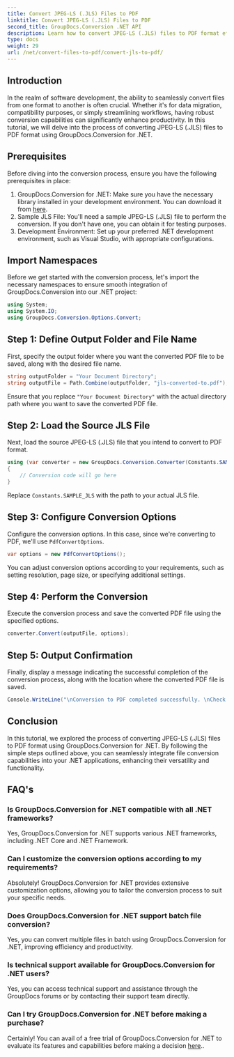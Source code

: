 ```yaml
---
title: Convert JPEG-LS (.JLS) Files to PDF
linktitle: Convert JPEG-LS (.JLS) Files to PDF
second_title: GroupDocs.Conversion .NET API
description: Learn how to convert JPEG-LS (.JLS) files to PDF format effortlessly using GroupDocs.Conversion for .NET. Enhance your file conversion capabilities.
type: docs
weight: 29
url: /net/convert-files-to-pdf/convert-jls-to-pdf/
---
```

## Introduction
In the realm of software development, the ability to seamlessly convert files from one format to another is often crucial. Whether it's for data migration, compatibility purposes, or simply streamlining workflows, having robust conversion capabilities can significantly enhance productivity. In this tutorial, we will delve into the process of converting JPEG-LS (.JLS) files to PDF format using GroupDocs.Conversion for .NET.
## Prerequisites
Before diving into the conversion process, ensure you have the following prerequisites in place:
1. GroupDocs.Conversion for .NET: Make sure you have the necessary library installed in your development environment. You can download it from [here](https://releases.groupdocs.com/conversion/net/).
2. Sample JLS File: You'll need a sample JPEG-LS (.JLS) file to perform the conversion. If you don't have one, you can obtain it for testing purposes.
3. Development Environment: Set up your preferred .NET development environment, such as Visual Studio, with appropriate configurations.

## Import Namespaces
Before we get started with the conversion process, let's import the necessary namespaces to ensure smooth integration of GroupDocs.Conversion into our .NET project:
```csharp
using System;
using System.IO;
using GroupDocs.Conversion.Options.Convert;
```

## Step 1: Define Output Folder and File Name
First, specify the output folder where you want the converted PDF file to be saved, along with the desired file name.
```csharp
string outputFolder = "Your Document Directory";
string outputFile = Path.Combine(outputFolder, "jls-converted-to.pdf");
```
Ensure that you replace `"Your Document Directory"` with the actual directory path where you want to save the converted PDF file.
## Step 2: Load the Source JLS File
Next, load the source JPEG-LS (.JLS) file that you intend to convert to PDF format.
```csharp
using (var converter = new GroupDocs.Conversion.Converter(Constants.SAMPLE_JLS))
{
    // Conversion code will go here
}
```
Replace `Constants.SAMPLE_JLS` with the path to your actual JLS file.
## Step 3: Configure Conversion Options
Configure the conversion options. In this case, since we're converting to PDF, we'll use `PdfConvertOptions`.
```csharp
var options = new PdfConvertOptions();
```
You can adjust conversion options according to your requirements, such as setting resolution, page size, or specifying additional settings.
## Step 4: Perform the Conversion
Execute the conversion process and save the converted PDF file using the specified options.
```csharp
converter.Convert(outputFile, options);
```
## Step 5: Output Confirmation
Finally, display a message indicating the successful completion of the conversion process, along with the location where the converted PDF file is saved.
```csharp
Console.WriteLine("\nConversion to PDF completed successfully. \nCheck output in {0}", outputFolder);
```

## Conclusion
In this tutorial, we explored the process of converting JPEG-LS (.JLS) files to PDF format using GroupDocs.Conversion for .NET. By following the simple steps outlined above, you can seamlessly integrate file conversion capabilities into your .NET applications, enhancing their versatility and functionality.
## FAQ's
### Is GroupDocs.Conversion for .NET compatible with all .NET frameworks?
Yes, GroupDocs.Conversion for .NET supports various .NET frameworks, including .NET Core and .NET Framework.
### Can I customize the conversion options according to my requirements?
Absolutely! GroupDocs.Conversion for .NET provides extensive customization options, allowing you to tailor the conversion process to suit your specific needs.
### Does GroupDocs.Conversion for .NET support batch file conversion?
Yes, you can convert multiple files in batch using GroupDocs.Conversion for .NET, improving efficiency and productivity.
### Is technical support available for GroupDocs.Conversion for .NET users?
Yes, you can access technical support and assistance through the GroupDocs forums or by contacting their support team directly.
### Can I try GroupDocs.Conversion for .NET before making a purchase?
Certainly! You can avail of a free trial of GroupDocs.Conversion for .NET to evaluate its features and capabilities before making a decision [here](https://releases.groupdocs.com/conversion/net/)..
